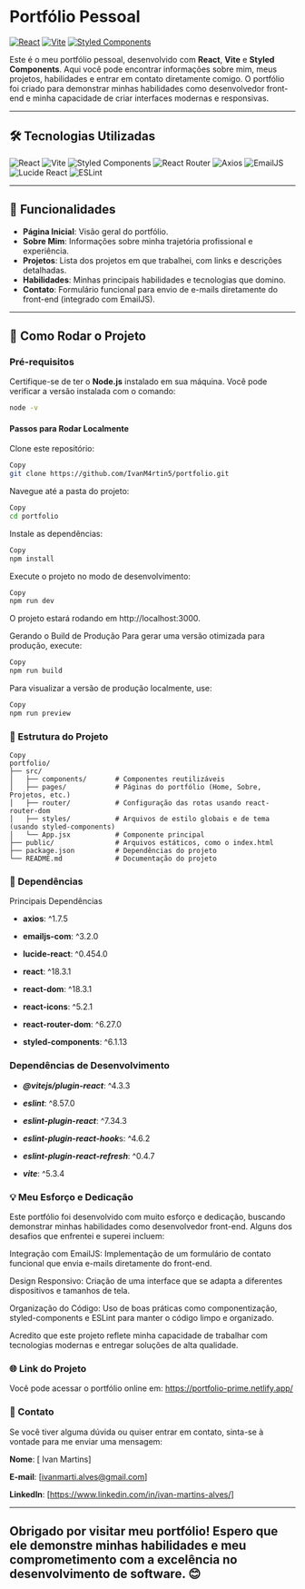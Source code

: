 # Portfólio Pessoal


[![React](https://img.shields.io/badge/React-18.3.1-61DAFB?logo=react)](https://reactjs.org/)
[![Vite](https://img.shields.io/badge/Vite-5.3.4-B73BFE?logo=vite)](https://vitejs.dev/)
[![Styled Components](https://img.shields.io/badge/Styled%20Components-6.1.13-DB7093?logo=styled-components)](https://styled-components.com/)

Este é o meu portfólio pessoal, desenvolvido com **React**, **Vite** e **Styled Components**. Aqui você pode encontrar informações sobre mim, meus projetos, habilidades e entrar em contato diretamente comigo. O portfólio foi criado para demonstrar minhas habilidades como desenvolvedor front-end e minha capacidade de criar interfaces modernas e responsivas.

---

## 🛠️ Tecnologias Utilizadas

<div align="left">
  <img src="https://img.shields.io/badge/React-61DAFB?logo=react&logoColor=black" alt="React" />
  <img src="https://img.shields.io/badge/Vite-B73BFE?logo=vite&logoColor=white" alt="Vite" />
  <img src="https://img.shields.io/badge/Styled%20Components-DB7093?logo=styled-components&logoColor=white" alt="Styled Components" />
  <img src="https://img.shields.io/badge/React%20Router-CA4245?logo=react-router&logoColor=white" alt="React Router" />
  <img src="https://img.shields.io/badge/Axios-5A29E4?logo=axios&logoColor=white" alt="Axios" />
  <img src="https://img.shields.io/badge/EmailJS-FFD700?logo=mail.ru&logoColor=white" alt="EmailJS" />
  <img src="https://img.shields.io/badge/Lucide%20React-FF6B6B?logo=react&logoColor=white" alt="Lucide React" />
  <img src="https://img.shields.io/badge/ESLint-4B32C3?logo=eslint&logoColor=white" alt="ESLint" />
</div>

---

## 🧩 Funcionalidades

- **Página Inicial**: Visão geral do portfólio.
- **Sobre Mim**: Informações sobre minha trajetória profissional e experiência.
- **Projetos**: Lista dos projetos em que trabalhei, com links e descrições detalhadas.
- **Habilidades**: Minhas principais habilidades e tecnologias que domino.
- **Contato**: Formulário funcional para envio de e-mails diretamente do front-end (integrado com EmailJS).

---

## 🚀 Como Rodar o Projeto

### Pré-requisitos

Certifique-se de ter o **Node.js** instalado em sua máquina. Você pode verificar a versão instalada com o comando:

```bash
node -v
```
#### Passos para Rodar Localmente

Clone este repositório:
```bash
Copy
git clone https://github.com/IvanM4rtin5/portfolio.git
```
Navegue até a pasta do projeto:

```bash
Copy
cd portfolio
```
Instale as dependências:

```bash
Copy
npm install
```
Execute o projeto no modo de desenvolvimento:

```bash
Copy
npm run dev
```
O projeto estará rodando em http://localhost:3000.

Gerando o Build de Produção
Para gerar uma versão otimizada para produção, execute:

```bash
Copy
npm run build
```
Para visualizar a versão de produção localmente, use:

```bash
Copy
npm run preview
```
### 📂 Estrutura do Projeto
```
Copy
portfolio/
├── src/
│   ├── components/       # Componentes reutilizáveis
│   ├── pages/            # Páginas do portfólio (Home, Sobre, Projetos, etc.)
│   ├── router/           # Configuração das rotas usando react-router-dom
│   ├── styles/           # Arquivos de estilo globais e de tema (usando styled-components)
│   └── App.jsx           # Componente principal
├── public/               # Arquivos estáticos, como o index.html
├── package.json          # Dependências do projeto
└── README.md             # Documentação do projeto
```
### 📄 Dependências

Principais Dependências

- **axios**: ^1.7.5

- **emailjs-com**: ^3.2.0

- **lucide-react**: ^0.454.0

- **react**: ^18.3.1

- **react-dom**: ^18.3.1

- **react-icons**: ^5.2.1

- **react-router-dom**: ^6.27.0

- **styled-components**: ^6.1.13

### Dependências de Desenvolvimento

- ***@vitejs/plugin-react***: ^4.3.3

- ***eslint***: ^8.57.0

- ***eslint-plugin-react***: ^7.34.3

- ***eslint-plugin-react-hook***s: ^4.6.2

- ***eslint-plugin-react-refresh***: ^0.4.7

- ***vite***: ^5.3.4

### 💡 Meu Esforço e Dedicação
Este portfólio foi desenvolvido com muito esforço e dedicação, buscando demonstrar minhas habilidades como desenvolvedor front-end. Alguns dos desafios que enfrentei e superei incluem:

Integração com EmailJS: Implementação de um formulário de contato funcional que envia e-mails diretamente do front-end.

Design Responsivo: Criação de uma interface que se adapta a diferentes dispositivos e tamanhos de tela.

Organização do Código: Uso de boas práticas como componentização, styled-components e ESLint para manter o código limpo e organizado.

Acredito que este projeto reflete minha capacidade de trabalhar com tecnologias modernas e entregar soluções de alta qualidade.

### 🌐 Link do Projeto
Você pode acessar o portfólio online em:
https://portfolio-prime.netlify.app/


### 📧 Contato
Se você tiver alguma dúvida ou quiser entrar em contato, sinta-se à vontade para me enviar uma mensagem:

**Nome**: [ Ivan Martins]

**E-mail**: [ivanmarti.alves@gmail.com]

**LinkedIn**: [https://www.linkedin.com/in/ivan-martins-alves/]

---
Obrigado por visitar meu portfólio! Espero que ele demonstre minhas habilidades e meu comprometimento com a excelência no desenvolvimento de software. 😊
---
